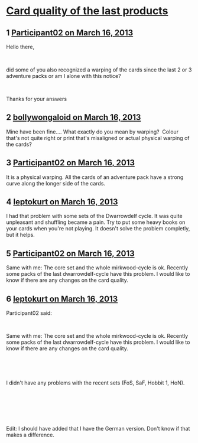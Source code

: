 # [Card quality of the last products](https://community.fantasyflightgames.com/topic/80860-card-quality-of-the-last-products/)

## 1 [Participant02 on March 16, 2013](https://community.fantasyflightgames.com/topic/80860-card-quality-of-the-last-products/?do=findComment&comment=774419)

Hello there,

 

did some of you also recognized a warping of the cards since the last 2 or 3 adventure packs or am I alone with this notice?

 

Thanks for your answers

## 2 [bollywongaloid on March 16, 2013](https://community.fantasyflightgames.com/topic/80860-card-quality-of-the-last-products/?do=findComment&comment=774428)

Mine have been fine…. What exactly do you mean by warping?  Colour that's not quite right or print that's misaligned or actual physical warping of the cards?

## 3 [Participant02 on March 16, 2013](https://community.fantasyflightgames.com/topic/80860-card-quality-of-the-last-products/?do=findComment&comment=774434)

It is a physical warping. All the cards of an adventure pack have a strong curve along the longer side of the cards.

## 4 [leptokurt on March 16, 2013](https://community.fantasyflightgames.com/topic/80860-card-quality-of-the-last-products/?do=findComment&comment=774442)

I had that problem with some sets of the Dwarrowdelf cycle. It was quite unpleasant and shuffling became a pain. Try to put some heavy books on your cards when you're not playing. It doesn't solve the problem completly, but it helps.

## 5 [Participant02 on March 16, 2013](https://community.fantasyflightgames.com/topic/80860-card-quality-of-the-last-products/?do=findComment&comment=774446)

Same with me: The core set and the whole mirkwood-cycle is ok. Recently some packs of the last dwarrowdelf-cycle have this problem. I would like to know if there are any changes on the card quality.

## 6 [leptokurt on March 16, 2013](https://community.fantasyflightgames.com/topic/80860-card-quality-of-the-last-products/?do=findComment&comment=774464)

Participant02 said:

 

Same with me: The core set and the whole mirkwood-cycle is ok. Recently some packs of the last dwarrowdelf-cycle have this problem. I would like to know if there are any changes on the card quality.

 

 

I didn't have any problems with the recent sets (FoS, SaF, Hobbit 1, HoN).

 

 

 

Edit: I should have added that I have the German version. Don't know if that makes a difference.

